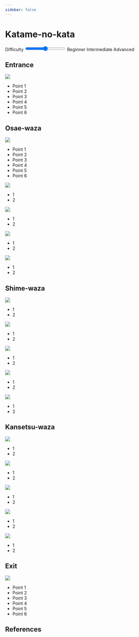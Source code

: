 ```yaml
---
sidebar: false
---
```


# Katame-no-kata

<div class="relative my-6">
  <label for="difficulty" class="sr-only">Difficulty</label>
  <input id="difficulty" type="range" min="1" max="3" step="1" class="w-full h-2 bg-gray-200 rounded-lg appearance-none cursor-pointer dark:bg-gray-700" v-model="level" />
  <span class="text-sm text-gray-500 dark:text-gray-400 absolute start-0 -bottom-6">Beginner</span>
  <span class="text-sm text-gray-500 dark:text-gray-400 absolute start-1/2 -translate-x-1/2 rtl:translate-x-1/2 -bottom-6">Intermediate</span>
  <span class="text-sm text-gray-500 dark:text-gray-400 absolute end-0 -bottom-6">Advanced</span>
</div>

## Entrance

<div class="technique-layout">
  <img src="https://placehold.co/600x400" />
  <ul>
      <li>Point 1</li>
      <li>Point 2</li>
      <li :class="level < 2 ? 'exclude' : ''">Point 3</li>
      <li :class="level < 2 ? 'exclude' : ''">Point 4</li>
      <li :class="level < 3 ? 'exclude' : ''">Point 5</li>
      <li :class="level < 3 ? 'exclude' : ''">Point 6</li>
  </ul>
</div>

## Osae-waza

<div class="technique-layout">
  <img src="https://placehold.co/600x400?text=Kesa-gatame" />
  <ul>
      <li>Point 1</li>
      <li>Point 2</li>
      <li :class="level < 2 ? 'exclude' : ''">Point 3</li>
      <li :class="level < 2 ? 'exclude' : ''">Point 4</li>
      <li :class="level < 3 ? 'exclude' : ''">Point 5</li>
      <li :class="level < 3 ? 'exclude' : ''">Point 6</li>
  </ul>
  <img src="https://placehold.co/600x400?text=Kata-gatame" />
  <ul>
      <li>1</li>
      <li>2</li>
  </ul>
  <img src="https://placehold.co/600x400?text=Kami-shiho-gatame" />
  <ul>
      <li>1</li>
      <li>2</li>
  </ul>
  <img src="https://placehold.co/600x400?text=Yoko-shiho-gatame" />
  <ul>
      <li>1</li>
      <li>2</li>
  </ul>
  <img src="https://placehold.co/600x400?text=Kuzure-kami-shiho-gatame" />
  <ul>
      <li>1</li>
      <li>2</li>
  </ul>
</div>

## Shime-waza

<div class="technique-layout">
  <img src="https://placehold.co/600x400?text=Kata-juji-jime" />
  <ul>
      <li>1</li>
      <li>2</li>
  </ul>
  <img src="https://placehold.co/600x400?text=Hadaka-jime" />
  <ul>
      <li>1</li>
      <li>2</li>
  </ul>
  <img src="https://placehold.co/600x400?text=Okuri-eri-jime" />
  <ul>
      <li>1</li>
      <li>2</li>
  </ul>
  <img src="https://placehold.co/600x400?text=Kataha-jime" />
  <ul>
      <li>1</li>
      <li>2</li>
  </ul>
  <img src="https://placehold.co/600x400?text=Gyaku-juji-jime" />
  <ul>
      <li>1</li>
      <li>2</li>
  </ul>
</div>

## Kansetsu-waza

<div class="technique-layout">
  <img src="https://placehold.co/600x400?text=Ude-garami"/>
  <ul>
      <li>1</li>
      <li>2</li>
  </ul>
  <img src="https://placehold.co/600x400?text=Ude-hishigi-juji-gatame"/>
  <ul>
      <li>1</li>
      <li>2</li>
  </ul>
  <img src="https://placehold.co/600x400?text=Ude-hishigi-ude-gatame"/>
  <ul>
      <li>1</li>
      <li>2</li>
  </ul>
  <img src="https://placehold.co/600x400?text=Ude-hishigi-hiza-gatame"/>
  <ul>
      <li>1</li>
      <li>2</li>
  </ul>
  <img src="https://placehold.co/600x400?text=Ashi-garami"/>
  <ul>
      <li>1</li>
      <li>2</li>
  </ul>
</div>

## Exit

<div class="technique-layout">
  <img src="https://placehold.co/600x400" />
  <ul>
      <li>Point 1</li>
      <li>Point 2</li>
      <li :class="level < 2 ? 'exclude' : ''">Point 3</li>
      <li :class="level < 2 ? 'exclude' : ''">Point 4</li>
      <li :class="level < 3 ? 'exclude' : ''">Point 5</li>
      <li :class="level < 3 ? 'exclude' : ''">Point 6</li>
  </ul>
</div>

## References

<script setup>
import { ref } from 'vue';

const level = ref(1);
</script>

<style lang="pcss">
.technique-layout {
  @apply grid gap-4 pt-8;
}
@media (min-width: 768px) {
  .technique-layout {
    @apply grid-cols-2;
  }
}
@media (min-width: 1600px) {
  .technique-layout {
    grid-template-columns: 600px 1fr;
  }
}
.exclude {
  @apply opacity-50;
}
</style>